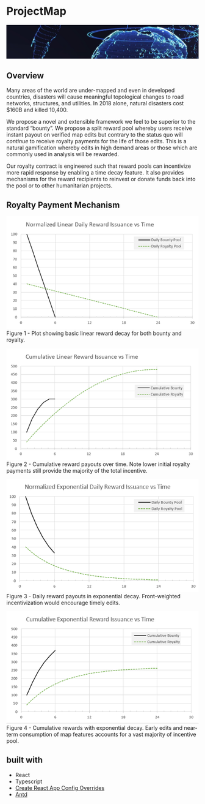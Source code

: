 # ProjectMap
![](https://github.com/justinschuldt/project-map-browser/blob/master/images/readme_logo.PNG)

## Overview
Many areas of the world are under-mapped and even in developed countries, disasters will cause meaningful topological changes to road networks, structures, and utilities. In 2018 alone, natural disasters cost $160B and killed 10,400.

We propose a novel and extensible framework we feel to be superior to the standard “bounty”. We propose a split reward pool whereby users receive instant payout on verified map edits but contrary to the status quo will *continue* to receive royalty payments for the life of those edits. This is a natural gamification whereby edits in high demand areas or those which are commonly used in analysis will be rewarded.

Our royalty contract is engineered such that reward pools can incentivize more rapid response by enabling a time decay feature. It also provides mechanisms for the reward recipients to reinvest or donate funds back into the pool or to other humanitarian projects.

## Royalty Payment Mechanism

![](https://github.com/justinschuldt/project-map-browser/blob/master/images/charts/linear_daily.PNG)
Figure 1 - Plot showing basic linear reward decay for both bounty and royalty.

![](https://github.com/justinschuldt/project-map-browser/blob/master/images/charts/linear_cumulative.PNG)
Figure 2 - Cumulative reward payouts over time. Note lower initial royalty payments still provide the majority of the total incentive.

![](https://github.com/justinschuldt/project-map-browser/blob/master/images/charts/exponential_daily.PNG)
Figure 3 - Daily reward payouts in exponential decay. Front-weighted incentivization would encourage timely edits.

![](https://github.com/justinschuldt/project-map-browser/blob/master/images/charts/exponential_cumulative.PNG)
Figure 4 - Cumulative rewards with exponential decay. Early edits and near-term consumption of map features accounts for a vast majority of incentive pool.

## built with

- React
- Typescript
 - [Create React App Config Overrides](https://github.com/sharegate/craco)
 - [Antd](https://ant.design/docs/react/introduce)
